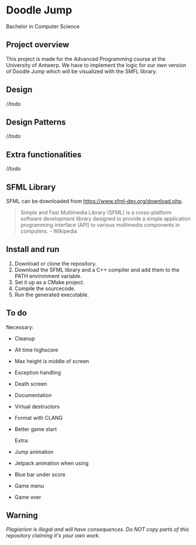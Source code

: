 # Doodle Jump
Bachelor in Computer Science

## Project overview

This project is made for the Advanced Programming course at the University of Antwerp. We have to implement the logic for our own version of Doodle Jump which will be visualized with the SMFL library.

## Design
//todo

## Design Patterns
//todo

## Extra functionalities
//todo

## SFML Library

SFML can be downloaded from https://www.sfml-dev.org/download.php.
> Simple and Fast Multimedia Library (SFML) is a cross-platform software development library designed to provide a simple application programming interface (API) to various multimedia components in computers. - Wikipedia

## Install and run

 1. Download or clone the repository.
 2. Download the SFML library and a C++ compiler and add them to the PATH environment variable.
 3. Set it up as a CMake project.
 4. Compile the sourcecode.
 5. Run the generated executable.

## To do

Necessary:
- Cleanup
- All time highscore
- Max height is middle of screen
- Exception handling
- Death screen
- Documentation
- Virtual destructors
- Format with CLANG
- Better game start


  Extra:
- Jump animation
- Jetpack animation when using
- Blue bar under score
- Game menu
- Game over

## Warning

*Plagiarism is illegal and will have consequences. Do NOT copy parts of this repository claiming it's your own work.*


